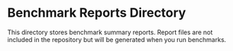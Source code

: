 # Benchmark Reports Directory

This directory stores benchmark summary reports.
Report files are not included in the repository but will be generated when you run benchmarks.
